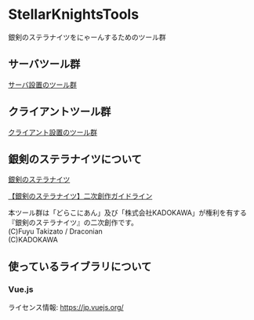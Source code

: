 # StellarKnightsTools
銀剣のステラナイツをにゃーんするためのツール群

## サーバツール群

[サーバ設置のツール群](./server)

## クライアントツール群

[クライアント設置のツール群](./client)

## 銀剣のステラナイツについて

[銀剣のステラナイツ](https://fujimi-trpg-online.jp/game/stellar.html)

[【銀剣のステラナイツ】二次創作ガイドライン](https://fujimi-trpg-online.jp/info/stellar_ug.html)

本ツール群は「どらこにあん」及び「株式会社KADOKAWA」が権利を有する『銀剣のステラナイツ』の二次創作です。   
(C)Fuyu Takizato / Draconian   
(C)KADOKAWA

## 使っているライブラリについて

### Vue.js

ライセンス情報: https://jp.vuejs.org/